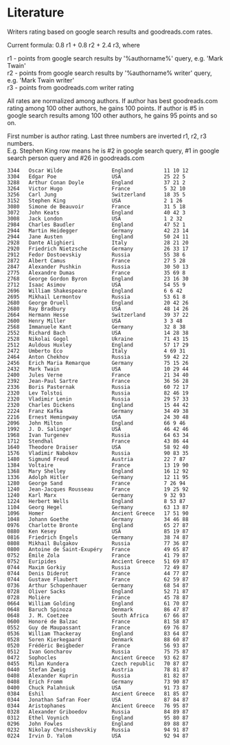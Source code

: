# Literature

Writers rating based on google search results and goodreads.com rates.<br/>

Current formula: 0.8 r1 + 0.8 r2 + 2.4 r3, where

r1 - points from google search results by '%authorname%' query, e.g. 'Mark Twain' <br/>
r2 - points from google search results by '%authorname% writer' query, e.g. 'Mark Twain writer'<br/>
r3 - points from goodreads.com writer rating

All rates are normalized among authors.
If author has best goodreads.com rating among 100 other authors, he gains 100 points.
If author is #5 in google search results among 100 other authors, he gains 95 points and so on.

First number is author rating. Last three numbers are inverted r1, r2, r3 numbers.<br/>
E.g. Stephen King row means he is #2 in google search query, #1 in google search person query and #26 in goodreads.com


    3344   Oscar Wilde                England          11 10 12
    3304   Edgar Poe                  USA              25 22 5
    3288   Arthur Conan Doyle         England          37 21 2
    3264   Victor Hugo                France           5 32 10
    3256   Carl Jung                  Switzerland      18 35 5
    3152   Stephen King               USA              2 1 26
    3080   Simone de Beauvoir         France           31 5 18
    3072   John Keats                 England          40 42 3
    3008   Jack London                USA              1 2 32
    2984   Charles Baudler            England          47 52 1
    2944   Martin Heidegger           Germany          42 23 14
    2944   Jane Austen                England          50 24 11
    2928   Dante Alighieri            Italy            28 21 20
    2920   Friedrich Nietzsche        Germany          26 33 17
    2912   Fedor Dostoevskiy          Russia           55 38 6
    2872   Albert Camus               France           27 5 28
    2847   Alexander Pushkin          Russia           30 50 13
    2775   Alexandre Dumas            France           35 69 8
    2768   George Gordon Byron        England          23 16 30
    2712   Isaac Asimov               USA              54 55 9
    2696   William Shakespeare        England          6 6 42
    2695   Mikhail Lermontov          Russia           53 61 8
    2680   George Oruell              England          20 42 26
    2680   Ray Bradbury               USA              48 14 26
    2664   Hermann Hesse              Switzerland      39 37 22
    2600   Henry Miller               USA              3 3 48
    2568   Immanuele Kant             Germany          32 8 38
    2552   Richard Bach               USA              14 28 38
    2528   Nikolai Gogol              Ukraine          71 43 15
    2512   Auldous Huxley             England          57 17 29
    2472   Umberto Eco                Italy            4 69 31
    2464   Anton Chekhov              Russia           59 42 22
    2456   Erich Maria Remarque       Germany          75 15 26
    2432   Mark Twain                 USA              10 29 44
    2400   Jules Verne                France           21 34 40
    2392   Jean-Paul Sartre           France           36 56 28
    2336   Boris Pasternak            Russia           60 72 17
    2320   Lev Tolstoi                Russia           82 46 19
    2320   Vladimir Lenin             Russia           29 57 33
    2320   Charles Dickens            England          15 44 42
    2224   Franz Kafka                Germany          34 49 38
    2216   Ernest Hemingway           USA              24 30 48
    2096   John Milton                England          66 9 46
    1992   J. D. Salinger             USA              46 42 46
    1968   Ivan Turgenev              Russia           64 63 34
    1712   Stendhal                   France           43 86 44
    1640   Theodore Draiser           USA              58 92 40
    1576   Vladimir Nabokov           Russia           90 83 35
    1480   Sigmund Freud              Austria          22 7 87
    1384   Voltaire                   France           13 19 90
    1368   Mary Shelley               England          16 12 92
    1336   Adolph Hitler              Germany          12 11 95
    1280   George Sand                France           7 26 94
    1240   Jean-Jacques Rousseau      France           19 25 92
    1240   Karl Marx                  Germany          9 32 93
    1224   Herbert Wells              England          8 53 87
    1104   Georg Hegel                Germany          63 13 87
    1096   Homer                      Ancient Greece   17 51 90
    1048   Johann Goethe              Germany          34 46 88
    0976   Charlotte Bronte           England          65 27 87
    0880   Ken Kesey                  USA              85 19 87
    0816   Friedrich Engels           Germany          38 74 87
    0808   Mikhail Bulgakov           Russia           77 36 87
    0800   Antoine de Saint-Exupéry   France           49 65 87
    0752   Émile Zola                 France           41 79 87
    0752   Euripides                  Ancient Greece   51 69 87
    0744   Maxim Gorkiy               Russia           72 49 87
    0744   Denis Diderot              France           44 77 87
    0744   Gustave Flaubert           France           62 59 87
    0736   Arthur Schopenhauer        Germany          68 54 87
    0728   Oliver Sacks               England          52 71 87
    0728   Molière                    France           45 78 87
    0664   William Golding            England          61 70 87
    0648   Baruch Spinoza             Denmark          86 47 87
    0648   J. M. Coetzee              South Africa     67 66 87
    0600   Honoré de Balzac           France           81 58 87
    0552   Guy de Maupassant          France           69 76 87
    0536   William Thackeray          England          83 64 87
    0528   Soren Kierkegaard          Denmark          88 60 87
    0520   Frédéric Beigbeder         France           56 93 87
    0512   Ivan Goncharov             Russia           75 75 87
    0472   Sophocles                  Ancient Greece   93 62 87
    0455   Milan Kundera              Czech republic   70 87 87
    0440   Stefan Zweig               Austria          78 81 87
    0408   Alexander Kuprin           Russia           81 82 87
    0408   Erich Fromm                Germany          73 90 87
    0400   Chuck Palahniuk            USA              91 73 87
    0384   Eshil                      Ancient Greece   81 85 87
    0344   Jonathan Safran Foer       USA              87 84 87
    0344   Aristophanes               Ancient Greece   76 95 87
    0328   Alexander Griboedov        Russia           84 89 87
    0312   Ethel Voynich              England          95 80 87
    0296   John Fowles                England          89 88 87
    0232   Nikolay Chernishevskiy     Russia           94 91 87
    0224   Irvin D. Yalom             USA              92 94 87
